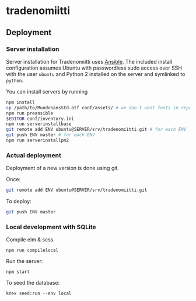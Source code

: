 # tradenomiitti

## Deployment

### Server installation

Server installation for Tradenomiitti uses [Ansible](https://docs.ansible.com/).
The included install configuration assumes Ubuntu with passwordless sudo access
over SSH with the user `ubuntu` and Python 2 installed on the server and
symlinked to `python`.

You can install servers by running

```sh
npm install
cp /path/to/MundoSansStd.otf conf/assets/ # we don't want fonts in repo
npm run preansible
$EDITOR conf/inventory.ini
npm run serverinstallbase
git remote add ENV ubuntu@SERVER/srv/tradenomiitti.git # for each ENV
git push ENV master # for each ENV
npm run serverinstallpm2
```

### Actual deployment

Deployment of a new version is done using git.

Once:

```sh
git remote add ENV ubuntu@SERVER/srv/tradenomiitti.git
```

To deploy:

```sh
git push ENV master
```

### Local development with SQLite

Compile elm & scss
```
npm run compilelocal
```
Run the server:
```
npm start
```
To seed the database:
```
knex seed:run --env local
```
